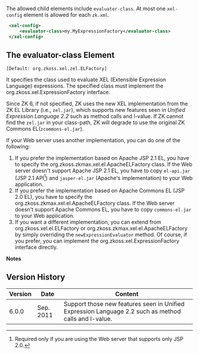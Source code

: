 The allowed child elements include `evaluator-class`. At most one
`xel-config` element is allowed for each `zk.xml`.

``` xml
 <xel-config>
     <evaluator-class>my.MyExpressionFactory</evaluator-class>
 </xel-config>
```

## The evaluator-class Element

`[Default: `<javadoc>`org.zkoss.xel.zel.ELFactory`</javadoc>`]`

It specifies the class used to evaluate XEL (Extensible Expression
Language) expressions. The specified class must implement the
<javadoc type ="interface">org.zkoss.xel.ExpressionFactory</javadoc>
interface.

Since ZK 6, if not specified, ZK uses the new XEL implementation from
the ZK EL Library (i.e., `zel.jar`), which supports new features seen in
<i>Unified Expression Language 2.2</i> such as method calls and l-value.
If ZK cannot find the `zel.jar` in your class-path, ZK will degrade to
use the original ZK Commons EL(`zcommons-el.jar`).

If your Web server uses another implementation, you can do one of the
following:

1.  If you prefer the implementation based on Apache JSP 2.1 EL, you
    have to specify the
    <javadoc>org.zkoss.zkmax.xel.el.ApacheELFactory</javadoc> class. If
    the Web server doesn't support Apache JSP 2.1 EL, you have to copy
    `el-api.jar` (JSP 2.1 API[^1]) and `jasper-el.jar` (Apache's
    implementation) to your Web application.
2.  If you prefer the implementation based on Apache Commons EL (JSP 2.0
    EL), you have to specify the
    <javadoc>org.zkoss.zkmax.xel.el.ApacheELFactory</javadoc> class. If
    the Web server doesn't support Apache Commons EL, you have to copy
    `commons-el.jar` to your Web application.
3.  If you want a different implementation, you can extend from
    <javadoc>org.zkoss.xel.el.ELFactory</javadoc> or
    <javadoc>org.zkoss.zkmax.xel.el.ApacheELFactory</javadoc> by simply
    overriding the `newExpressionEvaluator` method. Of course, if you
    prefer, you can implement the
    <javadoc type="interface">org.zkoss.xel.ExpressionFactory</javadoc>
    interface directly.

**Notes**

<references/>

## Version History

| Version | Date      | Content                                                                                              |
|---------|-----------|------------------------------------------------------------------------------------------------------|
| 6.0.0   | Sep. 2011 | Support those new features seen in Unified Expression Language 2.2 such as method calls and l-value. |

[^1]: Required only if you are using the Web server that supports only
    JSP 2.0.
